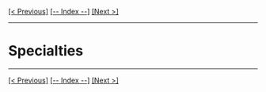[[< Previous]](site_views.md) [[-- Index --]](entity_class_index.md) [[Next >]](super_admins.md)
___
# Specialties

___
[[< Previous]](site_views.md) [[-- Index --]](entity_class_index.md) [[Next >]](super_admins.md)
